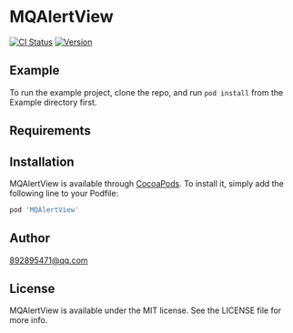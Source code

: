 # MQAlertView

[![CI Status](http://img.shields.io/travis/892895471@qq.com/MQAlertView.svg?style=flat)](https://travis-ci.org/892895471@qq.com/MQAlertView)
[![Version](https://img.shields.io/cocoapods/v/MQAlertView.svg?style=flat)](http://cocoapods.org/pods/MQAlertView)

## Example

To run the example project, clone the repo, and run `pod install` from the Example directory first.

## Requirements

## Installation

MQAlertView is available through [CocoaPods](http://cocoapods.org). To install
it, simply add the following line to your Podfile:

```ruby
pod 'MQAlertView'
```

## Author

892895471@qq.com

## License

MQAlertView is available under the MIT license. See the LICENSE file for more info.
